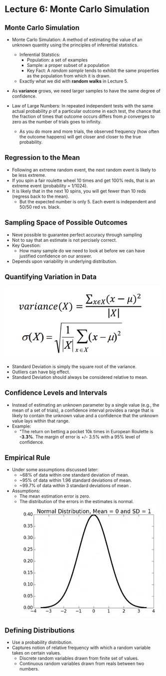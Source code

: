 # Lecture 6: Monte Carlo Simulation

## Monte Carlo Simulation
- Monte Carlo Simulation: A method of estimating the value of an unknown quantity using the principles of inferential statistics.
    - Inferential Statstics:
        - Population: a set of examples
        - Sample: a proper subset of a population
        - Key Fact: A *random sample* tends to exhibit the same properties as the population from which it is drawn.
    - Exactly what we did with **random walks** in Lecture 5.

- As **variance** grows, we need larger samples to have the same degree of confidence.

- Law of Large Numbers: In repeated independent tests with the same actual probability *p* of a particular outcome in each test, the chance that the fraction of times that outcome occurs differs from *p* converges to zero as the number of trials goes to infinity.
    - As you do more and more trials, the observed frequency (how often the outcome happens) will get closer and closer to the true probability.

## Regression to the Mean 
- Following an extreme random event, the next random event is likely to be less extreme.
- If you spin a fair roulette wheel 10 times and get 100% reds, that is an extreme event (probability = 1/1024).
- It is likely that in the next 10 spins, you will get fewer than 10 reds (regress back to the mean).
    - But the expected number is only 5. Each event is independent and 50/50 red vs. black.

## Sampling Space of Possible Outcomes
- Neve possible to guarantee perfect accuracy through sampling
- Not to say that an estimate is not percisely correct.
- Key Question:
    - How many sample do we need to look at before we can have justified confidence on our answer.
- Depends upon variability in underlying distribution.


## Quantifying Variation in Data

![alt text](image.png)

- Standard Deviation is simply the square root of the variance.
- Outliers can have big effect.
- Standard Deviation should always be considered relative to mean.

## Confidence Levels and Intervals
- Instead of estimating an unknown parameter by a single
value (e.g., the mean of a set of trials), a confidence interval
provides a range that is likely to contain the unknown value
and a confidence that the unknown value lays within that
range.
- Example:
    - "The return on betting a pocket 10k times in European Roulette is **-3.3%**. The margin of error is +/- 3.5% with a 95%
level of confidence.

## Empirical Rule
- Under some assumptions discussed later:
    - ~68% of data within one standard deviation of mean.
    - ~95% of data within 1.96 standard deviations of mean.
    - ~99.7% of data within 3 standard deviations of mean .
- Assumptions:
    - The mean estimation error is zero.
    - The distribution of the errors in the estimates is normal.
    ![alt text](image-1.png)

## Defining Distributions
- Use a probability distribution.
- Captures notion of relative frequency with which a random variable takes on certain values.
    - Discrete random variables drawn from finite set of values.
    - Continuous random variables drawn from reals between two numbers.
    